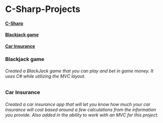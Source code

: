 # C-Sharp-Projects

#### [C-Sharp](https://github.com/MikeF0926/C-Sharp-Projects/tree/main/Projects)

####  [Blackjack game](https://github.com/MikeF0926/C-Sharp-Projects/tree/main/Game%20twentyone)
####  [Car Insurance](https://github.com/MikeF0926/C-Sharp-Projects/tree/main/CarInsurance)

### Blackjack game
###### Created a BlackJack game that you can play and bet in game money. It uses C# while utilizing the MVC layout.

### Car Insurance
###### Created a car insurance app that will let you know how much your car insurance will cost based around a few calculations from the information you provide. Also added in the ability to work with an MVC for this project.
